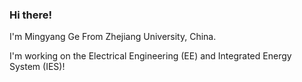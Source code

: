 ### Hi there!

I'm Mingyang Ge From Zhejiang University, China. 

I'm working on the Electrical Engineering (EE) and Integrated Energy System (IES)!

<!-- [![willianrod's wakatime stats](https://github-readme-stats.vercel.app/api/wakatime?username=willianrod)](https://github.com/anuraghazra/github-readme-stats)
[![Top Langs](https://github-readme-stats.vercel.app/api/top-langs/?username=Dirreke)](https://github.com/anuraghazra/github-readme-stats) -->


